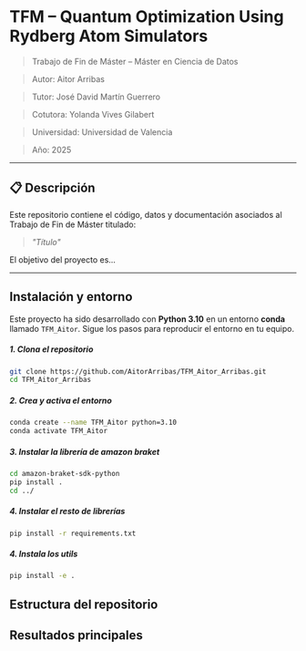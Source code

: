 # TFM – Quantum Optimization Using Rydberg Atom Simulators

> Trabajo de Fin de Máster – Máster en Ciencia de Datos

> Autor: Aitor Arribas  

> Tutor: José David Martín Guerrero

> Cotutora: Yolanda Vives Gilabert

> Universidad: Universidad de Valencia

> Año: 2025

---

## 📋 Descripción

Este repositorio contiene el código, datos y documentación asociados al Trabajo de Fin de Máster titulado:

> *"Título"*

El objetivo del proyecto es...

---

## Instalación y entorno

Este proyecto ha sido desarrollado con **Python 3.10** en un entorno **conda** llamado `TFM_Aitor`. Sigue los pasos para reproducir el entorno en tu equipo.

##### 1. Clona el repositorio

```bash
git clone https://github.com/AitorArribas/TFM_Aitor_Arribas.git
cd TFM_Aitor_Arribas
```

##### 2. Crea y activa el entorno

```bash
conda create --name TFM_Aitor python=3.10
conda activate TFM_Aitor

```

##### 3. Instalar la librería de amazon braket

```bash
cd amazon-braket-sdk-python
pip install .
cd ../
```

##### 4. Instalar el resto de librerías

```bash
pip install -r requirements.txt
```

##### 4. Instala los utils

```bash
pip install -e .
```

## Estructura del repositorio


## Resultados principales